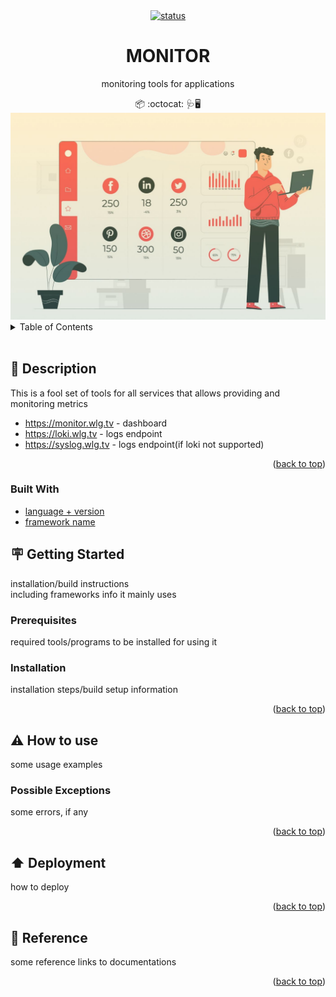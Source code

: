 <!--suppress HtmlUnknownAnchorTarget, HtmlDeprecatedAttribute -->
<div id="top"></div>

<div align="center">
  <a href="https://github.com/wlgdev/template-repository/actions/workflows/secrets-update.yml">
    <img src="https://github.com/wlgdev/template-repository/actions/workflows/secrets-update.yml/badge.svg" alt="status"/>
  </a>
</div>
<h1 align="center">
  MONITOR
</h1>

<p align="center">
   monitoring tools for applications
</p>

<div align="center">
  📦 :octocat: 🩺🖥️
</div>
<div align="center">
  <img src="./docs/tools.jpg" alt="description"/>
</div>

<!-- TABLE OF CONTENT -->
<details>
  <summary>Table of Contents</summary>
  <ol>
    <li>
      <a href="#-description">📃 Description</a>
      <ul>
        <li><a href="#built-with">Built With</a></li>
      </ul>
    </li>
    <li>
      <a href="#-getting-started">🪧 Getting Started</a>
      <ul>
        <li><a href="#prerequisites">Prerequisites</a></li>
        <li><a href="#installation">Installation</a></li>
      </ul>
    </li>
    <li>
      <a href="#%EF%B8%8F-how-to-use">⚠️ How to use</a>
      <ul>
        <li><a href="#possible-exceptions">Possible Exceptions</a></li>
      </ul>
    </li>
    <li><a href="#%EF%B8%8F-deployment">⬆️ Deployment</a></li>
    <li><a href="#-reference">🔗 Reference</a></li>
  </ol>
</details>

<br>

## 📃 Description
This is a fool set of tools for all services that allows providing and monitoring metrics
* https://monitor.wlg.tv - dashboard
* https://loki.wlg.tv - logs endpoint
* https://syslog.wlg.tv - logs endpoint(if loki not supported)

<p align="right">(<a href="#top">back to top</a>)</p>

### Built With
* [language + version](https://example.com)
* [framework name](https://example.com)

## 🪧 Getting Started
installation/build instructions\
including frameworks info it mainly uses

### Prerequisites
required tools/programs to be installed for using it

### Installation
installation steps/build setup information

<p align="right">(<a href="#top">back to top</a>)</p>

## ⚠️ How to use
some usage examples

### Possible Exceptions
some errors, if any

<p align="right">(<a href="#top">back to top</a>)</p>

## ⬆️ Deployment
how to deploy

<p align="right">(<a href="#top">back to top</a>)</p>

## 🔗 Reference
some reference links to documentations

<p align="right">(<a href="#top">back to top</a>)</p>